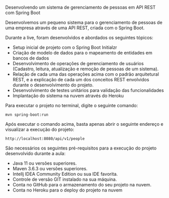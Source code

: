 Desenvolvendo um sistema de gerenciamento de pessoas em API REST com Spring Boot​
 
 Desenvolvemos um pequeno sistema para o gerenciamento de pessoas de uma empresa através de uma API REST, criada com o Spring Boot.
 
 Durante a live, foram desenvolvidos e abordados os seguintes tópicos:
 
 * Setup inicial de projeto com o Spring Boot Initialzr 
 * Criação de modelo de dados para o mapeamento de entidades em bancos de dados
 * Desenvolvimento de operações de gerenciamento de usuários (Cadastro, leitura, atualização e remoção de pessoas de um sistema).
 * Relação de cada uma das operações acima com o padrão arquitetural REST, e a explicação de cada um dos conceitos REST envolvidos durante o desenvolvimento do projeto.
 * Desenvolvimento de testes unitários para validação das funcionalidades
 * Implantação do sistema na nuvem através do Heroku
 
 Para executar o projeto no terminal, digite o seguinte comando:
 
 ```shell script
 mvn spring-boot:run 
 ```
 
 Após executar o comando acima, basta apenas abrir o seguinte endereço e visualizar a execução do projeto:
 
 ```
 http://localhost:8080/api/v1/people
 ```
 
 
 São necessários os seguintes pré-requisitos para a execução do projeto desenvolvido durante a aula:
 
 * Java 11 ou versões superiores.
 * Maven 3.6.3 ou versões superiores.
 * Intellj IDEA Community Edition ou sua IDE favorita.
 * Controle de versão GIT instalado na sua máquina.
 * Conta no GitHub para o armazenamento do seu projeto na nuvem.
 * Conta no Heroku para o deploy do projeto na nuvem